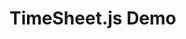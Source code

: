 # TimeSheet.js Demo

<div>
  <script src="https://cdnjs.cloudflare.com/ajax/libs/timesheet.js/1.0.0/timesheet.min.js"></script>
  <style>
    #timesheet {
      width: 100%;
      max-width: 800px;
      margin: 0 auto;
    }
  </style>
</div>

<div id="timesheet"></div>

<script>
  var data = [
    { start: '2024-04-01', end: '2024-04-04', label: 'Project A' },
    { start: '2024-04-02', end: '2024-04-05', label: 'Project B' },
    { start: '2024-04-05', end: '2024-04-07', label: 'Project C' },
    { start: '2024-04-10', end: '2024-04-15', label: 'Project D' }
    // Add more data as needed
  ];

  var ts = new TimeSheet('timesheet', data, {
    theme: 'default',
    round: false,
    showDates: true,
    labels: {
      off: 'Off',
      on: 'On'
    }
  });

  ts.draw();
</script>
